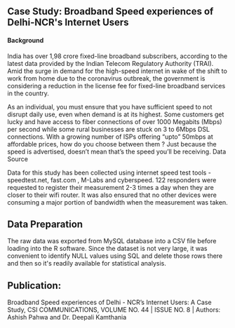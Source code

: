 
## Case Study: Broadband Speed experiences of Delhi-NCR's Internet Users
#### Background

India has over 1,98 crore fixed-line broadband subscribers, according to the latest data provided by the Indian Telecom Regulatory Authority (TRAI). Amid the surge in demand for the high-speed internet in wake of the shift to work from home due to the coronavirus outbreak, the government is considering a reduction in the license fee for fixed-line broadband services in the country.

As an individual, you must ensure that you have sufficient speed to not disrupt daily use, even when demand is at its highest. Some customers get lucky and have access to fiber connections of over 1000 Megabits (Mbps) per second while some rural businesses are stuck on 3 to 6Mbps DSL connections. With a growing number of ISPs offering “upto” 50mbps at affordable prices, how do you choose between them ? Just because the speed is advertised, doesn’t mean that’s the speed you’ll be receiving.
Data Source

Data for this study has been collected using internet speed test tools - speedtest.net, fast.com , M-Labs and cyberspeed. 122 responders were requested to register their measurement 2-3 times a day when they are closer to their wifi router. It was also ensured that no other devices were consuming a major portion of bandwidth when the measurement was taken.

## Data Preparation

The raw data was exported from MySQL database into a CSV file before loading into the R software. Since the dataset is not very large, it was convenient to identify NULL values using SQL and delete those rows there and then so it's readily available for statistical analysis.

## Publication:

Broadband Speed experiences of Delhi - NCR’s Internet Users: A Case Study, CSI COMMUNICATIONS, VOLUME NO. 44 | ISSUE NO. 8 |
Authors: Ashish Pahwa and Dr. Deepali Kamthania
